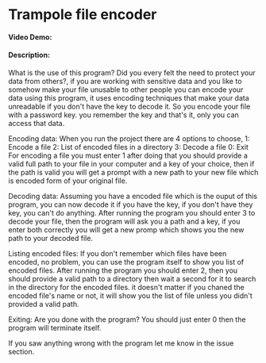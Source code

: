 # Trampole file encoder
#### Video Demo:  <URL HERE>
#### Description:


What is the use of this program?
    Did you every felt the need to protect your data from others?, if you are working with sensitive data and you like to somehow make your file unusable to other people you can encode your data using this program, it uses encoding techniques that make your data unreadable if you don't have the key to decode it.
    So you encode your file with a password key. you remember the key and that's it, only you can access that data.


Encoding data:
    When you run the project there are 4 options to choose,
        1: Encode a file
        2: List of encoded files in a directory
        3: Decode a file
        0: Exit
    For encoding a file you must enter 1
    after doing that you should provide a valid full path to your file in your computer and a key of your choice, then if the path is valid you will get a prompt with a new path to your new file which is encoded form of your original file.


Decoding data:
    Assuming you have a encoded file which is the ouput of this program, you can now decode it if you have the key,
    if you don't have they key, you can't do anything.
    After running the program you should enter 3 to decode your file, then the program will ask you a path and a key, if you enter both correctly you will get a new promp which shows you the new path to your decoded file.

Listing encoded files:
    If you don't remember which files have been encoded, no problem, you can use the program itself to show you list of encoded files.
    After running the program you should enter 2, then you should provide a valid path to a directory then wait a second for it to search in the directory for the encoded files. it doesn't matter if you chaned the encoded file's name or not, it will show you the list of file unless you didn't provided a valid path.

Exiting:
    Are you done with the program?
    You should just enter 0 then the program will terminate itself.

If you saw anything wrong with the program let me know in the issue section.
